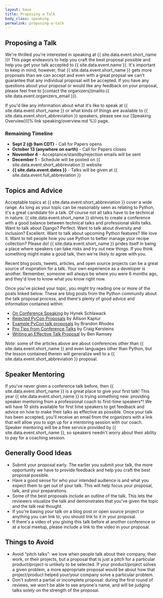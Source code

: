 ```yaml
---
layout: base
title: Proposing a Talk
body_class: speaking
permalink: proposing-a-talk
---
```


## Proposing a Talk

We're thrilled you're interested in speaking at {{ site.data.event.short_name }}!
This page endeavors to help you craft the best proposal possible and help you get your talk accepted to {{ site.data.event.name }}.
It's important to keep in mind, however, that {{ site.data.event.short_name }} gets more proposals than we can accept and even with a great propsal we can't guarantee that any individual proposal will be accepted.
If you have any questions about your proposal or would like any feedback on your proposal, please feel free to [contact the organizers](mailto:{{ site.data.event.organizers_email }}).

If you'd like any information about what it's like to speak at {{ site.data.event.short_name }} or what kinds of things are available to {{ site.data.event.short_abbreviation }} speakers, please see our [Speaking Overview]({% link speaking/overview.md %}) page.


### Remaining Timeline

* **Sept 2 (@ 9am CDT)** - Call for Papers opens
* **October 13 (anywhere on earth)** - Call for Papers closes
* **November 4** - Acceptance/standby/rejection emails will be sent
* **December 1** - Schedule will be posted on {{ site.data.event.short_abbreviation }} website
* **{{ site.data.event.dates }}** - Talks will be given at {{ site.data.event.full_abbreviation }}


## Topics and Advice

Acceptable topics at {{ site.data.event.short_abbreviation }} cover a wide range. As long as your topic can be reasonably seen as relating to Python, it's a great candidate for a talk.
Of course not all talks have to be technical in nature.
{{ site.data.event.short_name }} strives to create a conference with a good balance between technical talks and professional skills talks.
Want to talk about Django? Perfect.
Want to talk about diversity and inclusion? Excellent.
Want to talk about upcoming Python features? We love it.
Want to tell people how you use Python to better manage your recipe collection? Please do!
{{ site.data.event.short_name }} prides itself in being a place where speakers can take risks and try out new things.
If you think something might make a good talk, then we're likely to agree with you.

Recent blog posts, tweets, articles, and open source projects can be a great source of inspiration for a talk.
Your own experience as a developer is another.
Remember, someone will always be where you were 6 months ago, and they'd love to know what you know right now.

Once you've picked your topic, you might try reading one or more of the posts linked below.
These are blog posts from the Python community about the talk proposal process, and there's plenty of good advice and information contained within:

* [On Conference Speaking](https://hynek.me/articles/speaking/) by Hynek Schlawack
* [Rejected PyCon Proposals](http://akaptur.com/blog/2014/09/11/rejected-pycon-proposals/) by Allison Kaptur
* [Example PyCon talk proposals](http://rhodesmill.org/brandon/2013/example-pycon-proposals/) by Brandon Rhodes
* [Pro Tips from Conference Talks](http://craigkerstiens.com/2012/06/19/pro-tips-for-conference-talks/) by Craig Kersteins
* [Writing an Effective Talk Proposal](https://benramsey.com/blog/2012/11/writing-an-effective-talk-proposal/) by Ben Ramsey

_Note_: some of the articles above are about conferences other than {{ site.data.event.short_name }} and even languages other than Python, but the lesson contained therein will generalize well to a {{ site.data.event.short_abbreviation }} proposal.


## Speaker Mentoring

If you've never given a conference talk before, then {{ site.data.event.short_name }} is a great place to give your first talk!
This year {{ site.data.event.short_name }} is trying something new: providing speaker mentoring from a professional coach to first-time speakers*!
We will have 10 slots available for first time speakers to get feedback and advice on how to make their talks as effective as possible.
Once your talk has been accepted, you'll receive an email from the organizers with a link that will allow you to sign up for a mentoring session with our coach.
Speaker mentoring will be a free service provided by {{ site.data.event.short_name }}, so speakers needn't worry about their ability to pay for a coaching session.


## Generally Good Ideas

* Submit your proposal early. The earlier you submit your talk, the more opportunity we have to provide feedback and help you craft the best proposal possible.
* Have a good sense for who your intended audience is and what you expect them to get out of your talk. This will help focus your proposal, talk, and your preparations.
* Some of the best proposals include an outline of the talk. This lets the reviewers visualize the talk and demonstrates that you've given the topic and the talk real thought.
* If you're basing your talk on a blog post or open source project or anything you can link to, you should link to it in your proposal.
* If there's a video of you giving this talk before at another conference or at a local meetup, please include a link to the video in your proposal.


## Things to Avoid

* Avoid "pitch talks": we love when people talk about their company, their work, or their projects, but a proposal that is just a pitch for a particular product/project is unlikely to be selected. If your product/project solves a given problem, a more appropriate proposal would be about how that project/product helped your/your company solve a particular problem.
* Don't submit a partial or incomplete proposal: during the first round of reviews, we won't be able to see anyone's name, and will be judging talks solely on the strength of the proposal.
